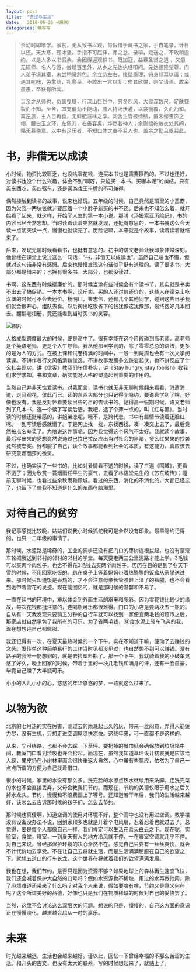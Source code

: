 ```yaml
---
layout: post
title:  "苦涩与生活"
date:   2018-06-26 +0800
categories: 瞎写写
---
```


> 余幼时即嗜学。家贫，无从致书以观，每假借于藏书之家，手自笔录，计日以还。天大寒，砚冰坚，手指不可屈伸，弗之怠。录毕，走送之，不敢稍逾约。以是人多以书假余，余因得遍观群书。既加冠，益慕圣贤之道 ，又患无硕师、名人与游，尝趋百里外，从乡之先达执经叩问。先达德隆望尊，门人弟子填其室，未尝稍降辞色。余立侍左右，援疑质理，俯身倾耳以请；或遇其叱咄，色愈恭，礼愈至，不敢出一言以复；俟其欣悦，则又请焉。故余虽愚，卒获有所闻。
>
> 当余之从师也，负箧曳屣，行深山巨谷中，穷冬烈风，大雪深数尺，足肤皲裂而不知。至舍，四支僵劲不能动，媵人持汤沃灌，以衾拥覆，久而乃和。寓逆旅，主人日再食，无鲜肥滋味之享。同舍生皆被绮绣，戴朱缨宝饰之帽，腰白玉之环，左佩刀，右备容臭，烨然若神人；余则缊袍敝衣处其间，略无慕艳意。以中有足乐者，不知口体之奉不若人也。盖余之勤且艰若此。

# 书，非借无以成读

小时候，物资比较匮乏，也没啥零花钱，连买本书也是需要斟酌的。不过也还好，对读书也没个什么兴趣，体会不到“啊呀，只能买一本书，买哪本呢”的纠结，只有买东西吃，买四驱车，还是买游戏王卡牌的不可兼得。

偶然接触到读书的故事，说来也好玩。五年级的时候，自己竟然是班里的小恶霸，因为欠我一两块钱就非要压着一个小胖子新买的书不还。后来也不知怎么着，就开始看了起来，就这样，开始了人生的第一本小说。那叫《汤姆索亚历险记》，书的内容已经全然忘却。当时读着读着突然就发现，还挺有意思的，一本书就这么今天读一点明天读一点，慢慢也就读完了。历险记嘛，本来就是个故事，读着读着就结束了。

后来，发现无聊时候看看书，也挺有意思的。初中的语文老师让我印象非常深刻。他曾经在课堂上说过这么一句话：“书，非借无以成读也”。虽然自己啥也不懂，但就对这句话非常有感慨。后来也慢慢发现这句话似乎挺有道理的。读了很多书，大部分都是借来的；也拥有很多书，大部分，也都没读过。

书啊，这东西有时候挺廉价的。那时候当涂有些时候会有个读书节，其实就是书卖不出去了搞促销。一本本书啊，论斤卖。买的人还讨价还价的，这些人在德克士吃汉堡的时候可不会去还价。杨明川，曹志伟，还有几个其他同学，碰到这些日子我们就会很开心，组队去看。然后掏出吃饭省下的钱犹豫这犹豫那，最终抱好几本回去。翻翻老相册，竟还能看到当时买书的笑容。

![图片](https://forest-pic.oss-cn-beijing.aliyuncs.com/202404101835471.webp)

人格成型跨度最大的时候，便是高中了。很有幸能在这个阶段碰到高老师。高老师是个英语老师，更是个人生导师。我从他那里学到的，除了零零总总的语法，更多的是为人的方式。在被上课和试卷挤满的时间中，一般一到两周也会有一次文学阅读课。不讲作者行文风格清新俊逸，不讲故事发展多么跌宕起伏，也不讲反应了什么社会现实。讲《信客》教我们守信朴实，讲《Stay hungry, stay foolish》教我们求学求知。书和文章，确实能对人格的塑造起到重要的作用的。

当然自己并非天性爱读书。对我而言，读书也就无非无聊时候翻来看看，消遣消遣，走马观花，仅此而已。读的东西大部分也只记得个隐约，要说真学到了啥，好像也没有。我是反对怀着要读出些的目的去读书的。记得高一假期时候，语文老师列了几本书，选一个读了写读后感。我吧，选了个薄一点的，叫《红与黑》。当时读的时候还挺带感的，讲姐弟恋呢，哦不，是跨代恋。书中有些情节读着还脸红呢。一到写读后感就懵了。于是网上找一找，东找西找，凑一凑交上去了，最后竟然被点名夸奖了。为啥说这件事呢，因为我觉得这个风气不太好。我就读个故事，最后写出来的感想竟然说通过巴拉巴拉反应出当时社会的黑暗，多么红果果的抄袭竟然被夸奖。我都服了自己，读个故事都能看到社会的本质，有这能力，真应该去研究蒙娜丽莎的微笑。

不过，也确实读了一些书的。比如对爱情看不透的时候，读了三遍《围城》，更看不透了；因为欣赏一蓑烟雨任平生的豪气，去看了林语堂先生的《苏东坡传》；睡前无聊时候，也看过些余秋雨和顾城。看过的东西，消化的不消化的，大都已经忘了，也留下了些我不知道是什么的东西在脑海里。

# 对待自己的贫穷

我记事感觉比较晚，姑姑们说我小时候抓蛇我可是全然没有印象。最早隐约记得的，也只一二年级的事情了。

那时候，水泥路是稀奇的，工业的脚步还没有把门口的枣树连根拔起，也没有滚滚车轮把我送到邻村的邻村的邻村的学堂。每天要走两三公里泥路才能上学。3毛钱可以买两个肉包子，也舍不得花3毛钱去买两个肉包子。历历在目的是到了冬天下雪的时候，不用回家吃饭的。趴在桌子上等着妈妈带着热腾腾的饭盒从家里送过来。那时候只知道饭是香热的，才不会注意母亲长管胶鞋上湿了的裤腿，也不会看到她带着雪花的发迹。现在能回忆的，就是那时候的温馨和不易了。

一直在读书的环境中，难以体会到外面生活的艰辛和多彩。因为零花钱比较少的缘故，每次花钱都挺注意的，连喝瓶可乐都很难得。门口的小店是要两块五一瓶的。自从有一天我发现只要骑五分钟的自行车就可以找到一家便宜两毛钱的超市之后，那家店就自然承包了我所有的可乐。为了省两毛钱，30度水泥上骑车飞奔的我，现在想想连自己都佩服。

我还记得有一次，在夏天最热时候的一个下午，实在不知道干嘛，便动了去赚钱的念头。发传单这种简单易行的工作当时见都没见过，也自然想不到可以赚钱。没有路子的我唯一能想到的，就是去捡塑料瓶了。那一个下午，我就骑着我的小破车晃悠了好久，晚上回家的时候，带着手里的一块几毛钱和满身的汗，还有一脸自豪，毕竟自己赚了大半瓶可乐。

小小的人儿小小的心，悠悠的年华悠悠的梦，一路就这么过来了。

# 以物为欲

北京的七月热的实在厉害，刚过去的雨溅起已久的灰，带来一丝闷意，弄得人筋疲力尽，没有生机，只想走进空调屋凉快凉快。这些年来，可一直都不是这样的。

从来，宁可绕路，也都不会去踩一下草坪。要扔掉的餐巾纸会确保放到垃圾箱中间，教室门口看到垃圾也许会拾起。而现在，虽然我知道草坪设计初衷就是应该给人踩，果皮扔在小树林里面会很快重返大自然，心中虽有些膈应，依然为了自己一点点所谓的方便为自己找着借口。

很小的时候，家里的水没有那么多。洗完脸的水掺点热水继续用来洗脚。连洗完菜的水也不会直接丢弃，父母会教我们节约。而现在，节约的美德仅限于用水之后关掉水龙头。节约，慢慢和不浪费画上了等号。还知道若干年后，我们的生活越来越好，该怎么去告诉那时候的孩子们，怎么去节约。

那时候也真傻啊，知道空调的使用对环境不好，整个高中也没有用过空调。教学楼没有设备没办法不说，回到家顶多也就是开着个电风扇，忍着忍着也就过去了。总觉得，要是每个人都像自己一样，我们肯定可以生活在蓝天白云之下。现在呢，实验室，食堂，寝室，一到夏天有人的地方冷风就不停，一在寝室空调就几乎不停。对自己来说，曾经那保护环境的决心全然不在。感觉自己只要有一丝丝爽快，就会不计代价地去享受。不在让自己去将就生活，而是生活满满屈服在自己的欲望之下。就想五道口的行车长龙，这个世界在将就着我们的欲望满满发展。

我也在想，我们节约，是否只是因为资源不够？如果地球上的森林再生速度飞快，我们还会喊着保护大自然的口号吗？假如水资源也不稀缺，用过的水再做他用，除了麻烦难道还带来了什么吗？对我个人来说，假如要啥有啥，节约又是意义何在呢？这个所谓美好的品德，好像也只是我们在物质稀缺的时候对自己的妥协罢了。

当然，这里不会讨论这么深层次的问题。想说的只是，慢慢的，自己这方面的意识正在慢慢淡化，越来越会屈从一时的享乐。

# 未来

时光越来越远，生活也会越来越好。谨以此，回忆一下曾经幸福的不那么苦涩的生活。和开头的古文，也没有太大的联系，写的时候想起来了，就贴上了。